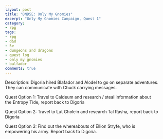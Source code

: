 ```yaml
---
layout: post
title: "DND5E: Only My Gnomies"
excerpt: "Only My Gnomies Campaign, Quest 1"
category:
- rpg
tags:
- rpg
- d&d
- 5e
- dungeons and dragons
- quest log
- only my gnomies
- balfador
comments: true
---
```


Description:  Digoria hired Blafador and Alodel to go on separate adventures.  They can communicate with Chuck carrying messages.

Quest Option 1:  Travel to Caldeum and research / steal information about the Entropy Tide, report back to Digoria

Quest Option 2:  Travel to Lut Gholein and research Tal Rasha, report back to Digoria

Quest Option 3:  Find out the whereabouts of Ellion Stryfe, who is empowering his army.  Report back to Digoria.